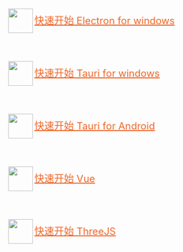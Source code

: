 <span style="display:block">
    <img style="width:50px;height:50px;" align="left" src="https://www.electronjs.org/zh/assets/img/favicon.ico"  />
    <p align="left" style="font-size:20px;line-height:50px;"> <a style="color:#ee682b" href="https://github.com/TogetherYear/EVV">快速开始 Electron for windows</a></p>
</span>
<br/>
<span style="display:block">
    <img style="width:50px;height:50px;" align="left" src="https://tauri.app/favicon.svg"  />
    <p align="left" style="font-size:20px;line-height:50px;"> <a style="color:#ee682b" href="https://github.com/TogetherYear/TVV">快速开始 Tauri for windows</a></p>
</span>
<br/>
<span style="display:block">
    <img style="width:50px;height:50px;" align="left" src="https://tauri.app/favicon.svg"  />
    <p align="left" style="font-size:20px;line-height:50px;"> <a style="color:#ee682b" href="https://github.com/TogetherYear/TVVA">快速开始 Tauri for Android</a></p>
</span>
<br/>
<span style="display:block">
    <img style="width:50px;height:50px;" align="left" src="https://cn.vuejs.org/logo.svg"  />
    <p align="left" style="font-size:20px;line-height:50px;"> <a style="color:#ee682b" href="https://github.com/TogetherYear/VV">快速开始 Vue</a></p>
</span>
<br/>
<span style="display:block">
    <img style="width:50px;height:50px;" align="left" src="https://threejs.org/files/favicon_white.ico"  />
    <p align="left" style="font-size:20px;line-height:50px;"> <a style="color:#ee682b" href="https://github.com/TogetherYear/Simple-Three">快速开始 ThreeJS</a></p>
</span>